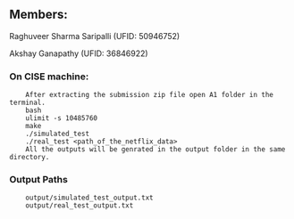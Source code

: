 ## Members:

Raghuveer Sharma Saripalli (UFID: 50946752)

Akshay Ganapathy (UFID: 36846922)


### On CISE machine:
        After extracting the submission zip file open A1 folder in the terminal.
        bash
        ulimit -s 10485760
        make
        ./simulated_test
        ./real_test <path_of_the_netflix_data>
        All the outputs will be genrated in the output folder in the same directory.


### Output Paths
        output/simulated_test_output.txt
        output/real_test_output.txt
